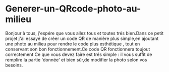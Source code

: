 #   Generer-un-QRcode-photo-au-milieu
Bonjour à tous,
  j'espére que vous allez tous et toutes trés bien.Dans ce petit projet j'ai essayé de créer un code QR de manière 
  plus simple,en ajoutant une photo au milieu pour rendre le code plus esthétique , tout en conservant son bon fonctionnement.Ce code QR fonctionnera toujout correctement 
  Ce que vous devez faire est trés simple : il vous suffit de remplire la partie 'donnée' et bien sûr,de modifier la photo selon vos besoins.
